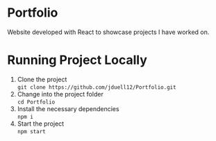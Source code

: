 # Portfolio 

Website developed with React to showcase projects I have worked on. 

# Running Project Locally
1. Clone the project <br>
```git clone https://github.com/jduell12/Portfolio.git```
2. Change into the project folder <br>
```cd Portfolio ```
3. Install the necessary dependencies <br>
```npm i```
4. Start the project <br>
```npm start```
